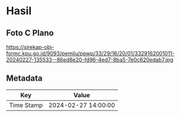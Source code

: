 # Hasil

## Foto C Plano

https://sirekap-obj-formc.kpu.go.id/9093/pemilu/ppwp/33/29/16/20/01/3329162001011-20240227-135533--86ed8e20-fd96-4ed7-8ba5-7e0c620edab7.jpg


## Metadata

| Key        | Value               |
| ---------- | ------------------- |
| Time Stamp | 2024-02-27 14:00:00 |



